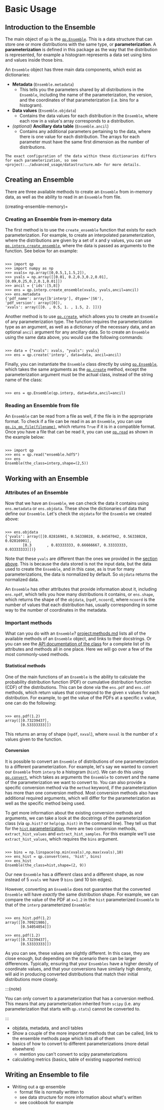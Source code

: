 # Basic Usage

## Introduction to the Ensemble

The main object of `qp` is the [`qp.Ensemble`](#qp.core.ensemble.Ensemble). This is a data structure that can store one or more distributions with the same type, or **parameterization**. A **parameterization** is defined in this package as the way that the distribution is represented, for example a histogram represents a data set using bins and values inside those bins.

An `Ensemble` object has three main data components, which exist as dictionaries:

- **Metadata** (`Ensemble.metadata`)
  - This tells you the parameters shared by all distributions in the `Ensemble`, including the name of the parameterization, the version, and the coordinates of that parameterization (i.e. bins for a histogram).
- **Data values** (`Ensemble.objdata`)
  - Contains the data values for each distribution in the `Ensemble`, where each row in a value's array corresponds to a distribution.
- _(optional)_ **Ancillary data table** (`Ensemble.ancil`)
  - Contains any additional parameters pertaining to the data, where there is one value for each distribution. The arrays for each parameter must have the same first dimension as the number of distributions.

```{note}
The exact configuration of the data within these dictionaries differs for each parameterization, so see <project:../advanced_usage/datastructure.md> for more details.
```

## Creating an Ensemble

There are three available methods to create an `Ensemble` from in-memory data, as well as the ability to read in an `Ensemble` from file.

(creating-ensemble-memory)=

### Creating an Ensemble from in-memory data

The first method is to use the `create_ensemble` function that exists for each parameterization. For example, to create an interpolated parameterization, where the distributions are given by a set of x and y values, you can use [`qp.interp.create_ensemble`](#qp.parameterizations.interp.interp.interp_gen.create_ensemble), where the data is passed as arguments to the function. See below for an example:

```{doctest}

>>> import qp
>>> import numpy as np
>>> xvals= np.array([0,0.5,1,1.5,2]),
>>> yvals = np.array([[0.01, 0.2,0.3,0.2,0.01],[0.09,0.25,0.2,0.1,0.01]])
>>> ancil = {'ids':[5,8]}
>>> ens = qp.interp.create_ensemble(xvals, yvals,ancil=ancil)
>>> ens.metadata
{'pdf_name': array([b'interp'], dtype='|S6'),
'pdf_version': array([0]),
'xvals': array([[0. , 0.5, 1. , 1.5, 2. ]])}

```

Another method is to use [`qp.create`](#qp.core.factory.create), which allows you to create an `Ensemble` of any parameterization type. The function requires the parameterization type as an argument, as well as a dictionary of the necessary data, and an optional `ancil` argument for any ancillary data. So to create an `Ensemble` using the same data above, you would use the following commands:

```{doctest}

>>> data = {"xvals": xvals, "yvals": yvals}
>>> ens = qp.create('interp', data=data, ancil=ancil)

```

Finally, you can instantiate the `Ensemble` class directly by using [`qp.Ensemble`](#qp.core.ensemble.Ensemble), which takes the same arguments as the [`qp.create`](#qp.core.factory.create) method, except the parameterization argument must be the actual class, instead of the string name of the class:

```{doctest}

>>> ens = qp.Ensemble(qp.interp, data=data,ancil=ancil)

```

### Reading an Ensemble from file

An `Ensemble` can be read from a file as well, if the file is in the appropriate format. To check if a file can be read in as an `Ensemble`, you can use [`qp.is_qp_file(filename)`](#qp.core.factory.is_qp_file), which returns `True` if it is in a compatible format. Once you have a file that can be read it, you can use [`qp.read`](#qp.core.factory.read) as shown in the example below:

```{doctest}

>>> import qp
>>> ens = qp.read("ensemble.hdf5")
>>> ens
Ensemble(the_class=interp,shape=(2,5))

```

## Working with an Ensemble

### Attributes of an Ensemble

Now that we have an `Ensemble`, we can check the data it contains using `ens.metadata` or `ens.objdata`. These show the dictionaries of data that define our `Ensemble`. Let's check the `objdata` for the `Ensemble` we created above:

```{doctest}

>>> ens.objdata
{'yvals': array([[0.02816901, 0.56338028, 0.84507042, 0.56338028, 0.02816901],
        [0.3       , 0.83333333, 0.66666667, 0.33333333, 0.03333333]])}

```

Note that these `yvals` are different than the ones we provided in the [section above](#creating-ensemble-memory). This is because the data stored is not the input data, but the data used to create the `Ensemble`, and in this case, as is true for many parameterizations, the data is normalized by default. So `objdata` returns the normalized data.

An `Ensemble` has other attributes that provide information about it, including `ens.npdf`, which tells you how many distributions it contains, or `ens.shape`, which returns the shape of the `objdata`, (`npdf`, `ncoord`), where `ncoord` is the number of values that each distribution has, usually corresponding in some way to the number of coordinates in the metadata.

### Important methods

What can you do with an `Ensemble`? <project:methods.md> lists all of the available methods of an `Ensemble` object, and links to their docstrings. Or you can see the [API documentation of the class](#qp.core.ensemble.Ensemble) for a complete list of its attributes and methods all in one place. Here we will go over a few of the most commonly-used methods.

#### Statistical methods

One of the main functions of an `Ensemble` is the ability to calculate the probability distribution function (PDF) or cumulative distribution function (CDF) of the distributions. This can be done via the `ens.pdf` and `ens.cdf` methods, which return values that correspond to the given x values for each distribution. For example, to get the value of the PDFs at a specific x value, one can do the following:

```{doctest}

>>> ens.pdf(1.2)
array([[0.73239437],
       [0.53333333]])

```

This returns an array of shape (`npdf`, `nxval`), where `nxval` is the number of x values given to the function.

#### Conversion

It is possible to convert an `Ensemble` of distributions of one parameterization to a different parameterization. For example, let's say we wanted to convert our `Ensemble` from `interp` to a histogram (`hist`). We can do this using [`qp.convert`](#qp.core.factory.convert), which takes as arguments the `Ensemble` to convert and the name of the parameterization we want to convert to. You can also provide a specific conversion method via the `method` keyword, if the parameterization has more than one conversion method. Most conversion methods also have additional required arguments, which will differ for the parameterization as well as the specific method being used.

To get more information about the existing conversion methods and arguments, we can take a look at the docstrings of the parameterization class (via `qp.hist?` or `help(qp.hist)` in the command line). They tell us that for the [`hist` parameterization](#qp.parameterizations.hist.hist.hist_gen), there are two conversion methods, `extract_hist_values` and `extract_hist_samples`. For this example we'll use `extract_hist_values`, which requires the `bins` argument.

```{doctest}

>>> bins = np.linspace(np.min(xvals),np.max(xvals),10)
>>> ens_hist = qp.convert(ens, 'hist', bins)
>>> ens_hist
Ensemble(the_class=hist,shape=(2, 9))

```

Our new `Ensemble` has a different class and a different shape, as now instead of 5 `xvals` we have 9 `bins` (and 10 bin edges).

However, converting an `Ensemble` does not guarantee that the converted `Ensemble` will have _exactly_ the same distribution shape. For example, we can compare the value of the PDF at `x=1.2` in the `hist` parameterized `Ensemble` to that of the `interp` parameterized `Ensemble`:

```{doctest}

>>> ens_hist.pdf(1.2)
array([[0.70921986],
       [0.54054054]])

>>> ens.pdf(1.2)
array([[0.73239437],
       [0.53333333]])

```

As you can see, these values are slightly different. In this case, they are close enough, but depending on the scenario there can be larger differences. Typically, ensuring that your `Ensembles` have a higher density of coordinate values, and that your conversions have similarly high density, will aid in producing converted distributions that match their initial distributions more closely.

:::{note}

You can only convert to a parameterization that has a conversion method. This means that any parameterization inherited from `scipy` (i.e. any parameterization that starts with `qp.stats`) cannot be converted to.

:::

- objdata, metadata, and ancil tables
- Show a couple of the more important methods that can be called, link to the ensemble methods page which lists all of them
- basics of how to convert to different parameterizations (more detail elsewhere)
  - mention you can't convert to scipy parameterizations
- calculating metrics (basics, table of existing supported metrics)

## Writing an Ensemble to file

- Writing out a qp ensemble
  - format file is normally written to
  - see data structure for more information about what's written
  - see cookbook for example
